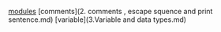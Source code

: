 [modules](modules-and-pip.md)
[comments](2. comments , escape squence and print sentence.md)
[variable](3.Variable and data types.md)

